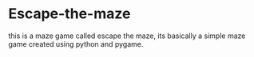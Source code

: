# Escape-the-maze
this is a maze game called escape the maze, its basically a simple maze game created using python and pygame.
